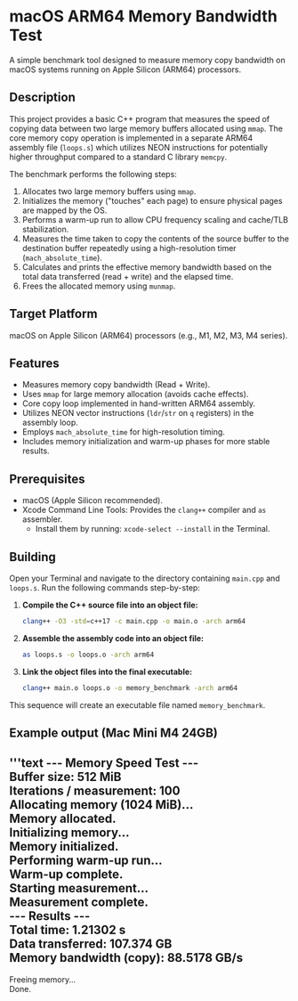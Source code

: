 # macOS ARM64 Memory Bandwidth Test  

A simple benchmark tool designed to measure memory copy bandwidth on macOS systems running on Apple Silicon (ARM64) processors.  

## Description  

This project provides a basic C++ program that measures the speed of copying data between two large memory buffers allocated using `mmap`. The core memory copy operation is implemented in a separate ARM64 assembly file (`loops.s`) which utilizes NEON instructions for potentially higher throughput compared to a standard C library `memcpy`.  

The benchmark performs the following steps:  

1.  Allocates two large memory buffers using `mmap`.  
2.  Initializes the memory ("touches" each page) to ensure physical pages are mapped by the OS.  
3.  Performs a warm-up run to allow CPU frequency scaling and cache/TLB stabilization.  
4.  Measures the time taken to copy the contents of the source buffer to the destination buffer repeatedly using a high-resolution timer (`mach_absolute_time`).  
5.  Calculates and prints the effective memory bandwidth based on the total data transferred (read + write) and the elapsed time.  
6.  Frees the allocated memory using `munmap`.  

## Target Platform  
  
macOS on Apple Silicon (ARM64) processors (e.g., M1, M2, M3, M4 series).  
  
## Features  

* Measures memory copy bandwidth (Read + Write).  
* Uses `mmap` for large memory allocation (avoids cache effects).  
* Core copy loop implemented in hand-written ARM64 assembly.  
* Utilizes NEON vector instructions (`ldr`/`str` on `q` registers) in the assembly loop.  
* Employs `mach_absolute_time` for high-resolution timing.  
* Includes memory initialization and warm-up phases for more stable results.  

## Prerequisites  

* macOS (Apple Silicon recommended).  
* Xcode Command Line Tools: Provides the `clang++` compiler and `as` assembler.  
    * Install them by running: `xcode-select --install` in the Terminal.  

## Building  

Open your Terminal and navigate to the directory containing `main.cpp` and `loops.s`. Run the following commands step-by-step:  

1.  **Compile the C++ source file into an object file:**  
    ```bash
    clang++ -O3 -std=c++17 -c main.cpp -o main.o -arch arm64
    ```

2.  **Assemble the assembly code into an object file:**  
    ```bash
    as loops.s -o loops.o -arch arm64
    ```

3.  **Link the object files into the final executable:**  
    ```bash
    clang++ main.o loops.o -o memory_benchmark -arch arm64
    ```
This sequence will create an executable file named `memory_benchmark`.  

## Example output (Mac Mini M4 24GB)  
'''text
--- Memory Speed Test ---  
Buffer size: 512 MiB  
Iterations / measurement: 100  
Allocating memory (1024 MiB)...  
Memory allocated.  
Initializing memory...  
Memory initialized.  
Performing warm-up run...  
Warm-up complete.  
Starting measurement...  
Measurement complete.  
--- Results ---  
Total time: 1.21302 s  
Data transferred: 107.374 GB  
Memory bandwidth (copy): 88.5178 GB/s  
--------------  
Freeing memory...  
Done.
```